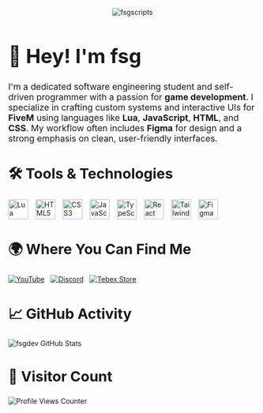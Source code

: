 <p align="center">
  <img src="https://r2.fivemanage.com/yAjXtputxuQDdPZVLcaC5/bannerlong.png" alt="fsgscripts">
</p>

<!-- Introduction -->
<h1 style="font-size: 2.5rem;">👋 Hey! I'm <strong>fsg</strong></h1>
<p style="font-size: 1.1rem; max-width: 800px;">
  I'm a dedicated software engineering student and self-driven programmer with a passion for <strong>game development</strong>. I specialize in crafting custom systems and interactive UIs for <strong>FiveM</strong> using languages like <strong>Lua</strong>, <strong>JavaScript</strong>, <strong>HTML</strong>, and <strong>CSS</strong>. My workflow often includes <strong>Figma</strong> for design and a strong emphasis on clean, user-friendly interfaces.
</p>

<!-- Tech Stack -->
<h2 style="font-size: 1.8rem;">🛠️ Tools & Technologies</h2>
<div style="display: flex; flex-wrap: wrap; gap: 15px; margin-top: 10px;">
  <img src="https://cdn.jsdelivr.net/gh/devicons/devicon/icons/lua/lua-original.svg" alt="Lua" width="40" title="Lua">
  <img src="https://cdn.jsdelivr.net/gh/devicons/devicon/icons/html5/html5-original.svg" alt="HTML5" width="40" title="HTML5">
  <img src="https://cdn.jsdelivr.net/gh/devicons/devicon/icons/css3/css3-original.svg" alt="CSS3" width="40" title="CSS3">
  <img src="https://cdn.jsdelivr.net/gh/devicons/devicon/icons/javascript/javascript-original.svg" alt="JavaScript" width="40" title="JavaScript">
  <img src="https://cdn.jsdelivr.net/gh/devicons/devicon/icons/typescript/typescript-original.svg" alt="TypeScript" width="40" title="TypeScript">
  <img src="https://cdn.jsdelivr.net/gh/devicons/devicon/icons/react/react-original.svg" alt="React" width="40" title="React">
  <img src="https://www.vectorlogo.zone/logos/tailwindcss/tailwindcss-icon.svg" alt="TailwindCSS" width="40" title="TailwindCSS">
  <img src="https://cdn.jsdelivr.net/gh/devicons/devicon/icons/figma/figma-original.svg" alt="Figma" width="40" title="Figma">
</div>

<!-- Social Links -->
<h2 style="font-size: 1.8rem;">🌍 Where You Can Find Me</h2>
<div style="display: flex; flex-wrap: wrap; gap: 12px; margin-top: 15px;">
  <a href="https://www.youtube.com/@fsgscripts" target="_blank">
    <img src="https://img.shields.io/badge/YouTube-FSG%20Scripts-FF0000?style=for-the-badge&logo=youtube&logoColor=white" alt="YouTube">
  </a>
  <a href="https://discord.gg/NCZzpR3MRN" target="_blank">
    <img src="https://img.shields.io/badge/Discord-Join%20Us-5865F2?style=for-the-badge&logo=discord&logoColor=white" alt="Discord">
  </a>
  <a href="https://store.fsgscripts.com" target="_blank">
    <img src="https://img.shields.io/badge/Tebex%20Store-Explore%20Assets-00C58E?style=for-the-badge&logo=shopify&logoColor=white" alt="Tebex Store">
  </a>
</div>

<!-- GitHub Stats -->
<h2 style="font-size: 1.8rem;">📈 GitHub Activity</h2>

<img src="https://github-readme-stats.vercel.app/api?username=fsgdev&theme=tokyonight&show_icons=true&hide_border=false&count_private=true" alt="fsgdev GitHub Stats">

<!-- Visitor Counter -->
<h2 style="font-size: 1.8rem;">🔢 Visitor Count</h2>
<img src="https://profile-counter.glitch.me/fsgdev/count.svg" alt="Profile Views Counter">
